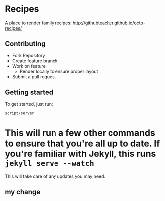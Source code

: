 # Recipes

A place to render family recipes: http://githubteacher.github.io/octo-recipes/

## Contributing
- Fork Repository
- Create feature branch
- Work on feature
  - Render locally to ensure proper layout
- Submit a pull request

## Getting started

To get started, just run:

```
script/server
```
This will run a few other commands to ensure that you're all up to date. If you're familiar with Jekyll, this runs `jekyll serve --watch`
=======
This will take care of any updates you may need.

## my change

